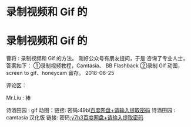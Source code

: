 # 录制视频和 Gif 的

# 录制视频和 Gif 的

曹将 : 录制视频和 Gif 的方法。 刚好公众号有朋友提问，于是 咨询了专业人士，答案如下： ①录制视频教程，Camtasia、 BB Flashback ②录制 Gif 动图，screen to gif、honeycam 留存。 2018-06-25

评论区：

Mr.Liu : 棒

诗酒田园 : gif 动图：链接: 密码:49bl[百度网盘](https://pan.baidu.com/s/1ieU97xJ3pCVKJuaEg4bh5w)[+](https://pan.baidu.com/s/1ieU97xJ3pCVKJuaEg4bh5w)[请输入提取密码](https://pan.baidu.com/s/1ieU97xJ3pCVKJuaEg4bh5w) 诗酒田园 : camtasia 汉化版 链接: 密码[:y7h3](https://pan.baidu.com/s/19NoGPWBKSrBJTYokqzRGEw)[百度网盘](https://pan.baidu.com/s/19NoGPWBKSrBJTYokqzRGEw)[+](https://pan.baidu.com/s/19NoGPWBKSrBJTYokqzRGEw)[请输入提取密码](https://pan.baidu.com/s/19NoGPWBKSrBJTYokqzRGEw)
